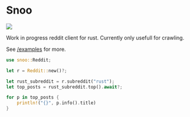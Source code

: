 # Snoo

[![](https://img.shields.io/crates/v/snoo?style=for-the-badge)](https://crates.io/crates/snoo)

Work in progress reddit client for rust. Currently only usefull for crawling.

See  [/examples](https://github.com/pigeonhands/snoo-rs/tree/master/examples) for more.

```Rust
use snoo::Reddit;
```


```Rust
let r = Reddit::new()?;

let rust_subreddit = r.subreddit("rust");
let top_posts = rust_subreddit.top().await?;

for p in top_posts {
    println!("{}", p.info().title)
}
```